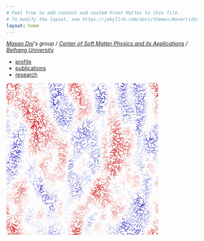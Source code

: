```yaml
---
# Feel free to add content and custom Front Matter to this file.
# To modify the layout, see https://jekyllrb.com/docs/themes/#overriding-theme-defaults
layout: home
---
```

*[Masao Doi](http://mdoi.jp/index_E.html)'s group / [Center of Soft Matter Physics and its Applications](http://physics.buaa.edu.cn/info/1073/1724.htm) / [Beihang University](https://www.buaa.edu.cn)*

- [profile](/profile/)
- [publications](/publifications/)
- [research](/research/)

![sedimentation](/assets/img/sedimentation.jpg)

